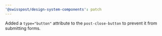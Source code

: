 ```yaml
---
'@swisspost/design-system-components': patch
---
```


Added a `type="button"` attribute to the `post-close-button` to prevent it from submitting forms.
